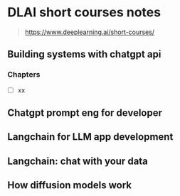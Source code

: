 DLAI short courses notes
==

> https://www.deeplearning.ai/short-courses/

## Building systems with chatgpt api

### Chapters

- [ ] xx

## Chatgpt prompt eng for developer

## Langchain for LLM app development

## Langchain: chat with your data

## How diffusion models work
